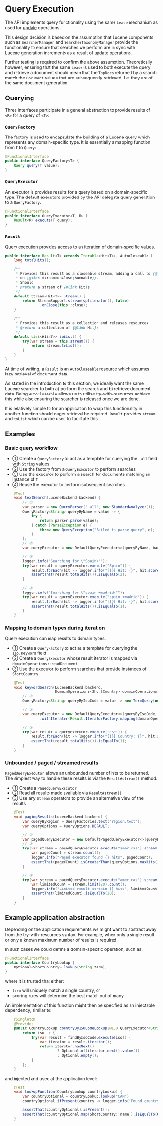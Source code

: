 # Query Execution

The API implements query functionality using the same `Lease` mechanism as used for [update](03_UPDATING.md) 
operations.

This design decision is based on the assumption that Lucene components such as `SearcherManager` and 
`SearcherTaxonomyManager` provide the functionality to ensure that searches we perform are in sync with  
Lucene generation increments as a result of update operations. 

Further testing is required to confirm the above assumption. Theoretically however, ensuring that the same `Lease`
is used to both execute the query and retrieve a document should mean that the `TopDocs` returned by a search
match the `Document` values that are subsequently retrieved. I.e. they are of the same document generation.


## Querying 

Three interfaces participate in a general abstraction to provide results of `<R>` for a query of `<T>`:  

### `QueryFactory`

The factory is used to encapsulate the building of a Lucene query which represents any domain-specific type.
It is essentially a mapping function from `T` to `Query`:

```java
@FunctionalInterface
public interface QueryFactory<T> {
    Query query(T value);
}
```

### `QueryExecutor`

An executor is provides results for a query based on a domain-specific type. The default executors provided
by the API delegate query generation to a `QueryFactory`. 

```java
@FunctionalInterface
public interface QueryExecutor<T, R> {
    Result<R> execute(T query);
}
```

### `Result`

Query execution provides access to an iteration of domain-specific values. 

```java
public interface Result<T> extends Iterable<Hit<T>>, AutoCloseable {
    long totalHits();

    /**
     * Provides this result as a closeable stream, adding a call to {@link #close()}
     * on {@link Stream#onClose(Runnable)}. 
     * Should 
     * @return a stream of {@link Hit}s
     */
    default Stream<Hit<T>> stream() {
        return StreamSupport.stream(spliterator(), false)
                .onClose(this::close);
    }

    /**
     * Provides this result as a collection and releases resources
     * @return a collection of {@link Hit}s
     */
    default List<Hit<T>> toList() {
        try(var stream = this.stream()) {
            return stream.toList();
        }
    }
}
```

At time of writing, a `Result` is an `AutoCloseable` resource which assumes lazy retrieval of document data. 

As stated in the introduction to this section, we ideally want the same Lucene searcher to both a) perform the 
search and b) retrieve document data. Being `AutoCloseable` allows us to utilise try-with-resources achieve this 
while also ensuring the searcher is released once we are done.

It is relatively simple to for an application to wrap this functionality in another function should eager retrieval 
be required. `Result` provides `stream` and `toList` which can be used to facilitate this.

## Examples

### Basic query workflow

* ① Create a `QueryFactory` to act as a template for querying the `_all` field with `String` values
* ② Use the factory from a `QueryExecutor` to perform searches  
* ③ Use the executor to perform a search for documents matching an instance of `T`
* ④ Reuse the executor to perform subsequent searches

```java
    @Test
    void textSearch(LuceneBackend backend) {
        // ①
        var parser = new QueryParser("_all", new StandardAnalyzer());
        QueryFactory<String> queryByName = value -> {
            try {
                return parser.parse(value);
            } catch (ParseException e) {
                throw new QueryException("Failed to parse query", e);
            }
        };
        // ②
        var queryExecutor = new DefaultQueryExecutor<>(queryByName, backend.searcherLeaseFactory());

        // ③
        logger.info("Searching for \"Spain\"");
        try(var result = queryExecutor.execute("Spain")) {
            result.forEach(hit -> logger.info("[{}] Hit: {}", hit.score(), hit.value()));
            assertThat(result.totalHits()).isEqualTo(2);
        }

        // ④
        logger.info("Searching for \"spain +madrid\"");
        try(var result = queryExecutor.execute("spain +madrid")) {
            result.forEach(hit -> logger.info("[{}] Hit: {}", hit.score(), hit.value()));
            assertThat(result.totalHits()).isEqualTo(1);
        }
    }
```

### Mapping to domain types during iteration

Query execution can map results to domain types.

* ① Create a `QueryFactory` to act as a template for querying the `iso.keyword` field
* ② Create a `QueryExecutor` whose result iterator is mapped via `domainOperations::readDocument`
* ③ Use the executor to perform searches that provide instances of `ShortCountry`

```java
    @Test
    void keywordSearch(LuceneBackend backend,
                       DomainOperations<ShortCountry> domainOperations) {
        // ①
        QueryFactory<String> queryByIsoCode = value -> new TermQuery(new Term("iso.keyword", value));

        // ②
        var queryExecutor = new DefaultQueryExecutor<>(queryByIsoCode, backend.searcherLeaseFactory())
                .withIterator(Result.IteratorFactory.mapping(domainOperations::readDocument));

        // ③
        try(var result = queryExecutor.execute("ESP")) {
            result.forEach(hit -> logger.info("[{}] Country: {}", hit.score(), hit.value()));
            assertThat(result.totalHits()).isEqualTo(1);
        }
    }
```

### Unbounded / paged / streamed results

`PagedQueryExecutor` allows an unbounded number of hits to be returned. The simplest way to handle these results
is via the `Result#stream()` method.

* ① Create a `PagedQueryExecutor`
* ② Read all results made available via `Result#stream()`
* ③ Use any `Stream` operators to provide an alternative view of the results

```java
    @Test
    void pagingResults(LuceneBackend backend) {
        var queryByRegion = QueryFactories.text("region.text");
        var queryOptions = QueryOptions.DEFAULT;

        // ①
        var pagedQueryExecutor = new DefaultPagedQueryExecutor<>(queryByRegion, backend.searcherLeaseFactory());
        // ②
        try(var stream = pagedQueryExecutor.execute("americas").stream()) {
            var pagedCount = stream.count();
            logger.info("Paged executor found {} hits", pagedCount);
            assertThat(pagedCount).isGreaterThan(queryOptions.maxHits());
        }

        // ③
        try(var stream = pagedQueryExecutor.execute("americas").stream()) {
            var limitedCount = stream.limit(20).count();
            logger.info("Limited result contain {} hits", limitedCount);
            assertThat(limitedCount).isEqualTo(20);
        }
    }
```

## Example application abstraction

Depending on the application requirements we might want to abstract away from the try-with-resources syntax. 
For example, when only a single result or only a known maximum number of results is required.

In such cases we could define a domain-specific operation, such as:

```java
@FunctionalInterface
public interface CountryLookup {
    Optional<ShortCountry> lookup(String term);
}
```

where it is trusted that either:
* `term` will uniquely match a single country, or
* scoring rules will determine the best match out of many 

An implementation of this function might then be specified as an injectable dependency, similar to:

```java
    @Singleton
    @Provides
    public CountryLookup countryByISOCodeLookup(@ISO QueryExecutor<String, ShortCountry> findByIsoCode) {
        return iso -> {
            try(var result = findByIsoCode.execute(iso)) {
                var iterator = result.iterator();
                return iterator.hasNext()
                        ? Optional.of(iterator.next().value())
                        : Optional.empty();
            }
        };
    }
```

and injected and used at the application level:

```java
    @Test
    void lookupFunction(CountryLookup countryLookup) {
        var countryOptional = countryLookup.lookup("CAN");
        countryOptional.ifPresent(country -> logger.info("Found country: {}", country));

        assertThat(countryOptional).isPresent();
        assertThat(countryOptional.map(ShortCountry::name)).isEqualTo(Optional.of("Canada"));
    }
```